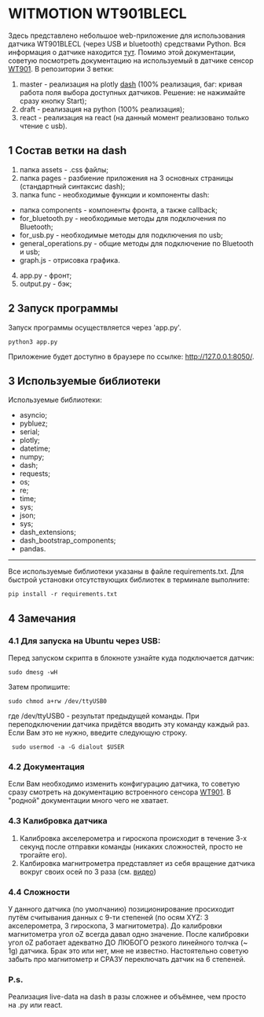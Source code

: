 # WITMOTION WT901BLECL
Здесь представлено небольшое web-приложение для использования датчика WT901BLECL (через USB и bluetooth) средствами Python. Вся информация о датчике находится [тут](https://github.com/WITMOTION/WT901BLECL). Помимо этой документации, советую посмотреть документацию на используемый в датчике сенсор [WT901](https://images-na.ssl-images-amazon.com/images/I/B11fVGszLsS.pdf). В репозитории 3 ветки: 
1. master - реализация на plotly [dash](https://dash.plotly.com/installation) (100% реализация, баг: кривая работа поля выбора доступных датчиков. Решение: не нажимайте сразу кнопку Start);
2. draft - реализация на python (100% реализация);
3. react - реализация на react (на данный момент реализовано только чтение с usb).

## 1 Состав ветки на dash
1. папка assets - .css файлы;
2. папка pages - разбиение приложения на 3 основных страницы (стандартный синтаксис dash);
3. папка func - необходимые функции и компоненты dash:
- папка components - компоненты фронта, а также callback;
- for_bluetooth.py - необходимые методы для подключения по Bluetooth;
- for_usb.py - необходимые методы для подключения по usb;
- general_operations.py - общие методы для подключение по Bluetooth и usb;
- graph.js - отрисовка графика.
4. app.py - фронт;
5. output.py - бэк;

## 2 Запуск программы
Запуск программы осуществляется через 'app.py'.
```
python3 app.py
```
 Приложение будет доступно в браузере по ссылке: http://127.0.0.1:8050/.

## 3 Используемые библиотеки
Используемые библиотеки:
- asyncio;
- pybluez;
- serial;
- plotly;
- datetime;
- numpy;
- dash;
- requests;
- os;
- re;
- time;
- sys;
- json;
- sys;
- dash_extensions;
- dash_bootstrap_components;
- pandas.
____
Все используемые библиотеки указаны в файле requirements.txt. Для быстрой установки отсутствующих библиотек в терминале выполните: 
```
pip install -r requirements.txt
```
## 4 Замечания

### 4.1 Для запуска на Ubuntu через USB:
Перед запуском скрипта в блокноте узнайте куда подключается датчик: 
```
sudo dmesg -wH
```
Затем пропишите: 
```
sudo chmod a+rw /dev/ttyUSB0
```
где /dev/ttyUSB0 - результат предыдущей команды. При переподключении датчика придётся вводить эту команду каждый раз. Если Вам это не нужно, введите следующую строку.
```
 sudo usermod -a -G dialout $USER 
```

### 4.2 Документация
Если Вам необходимо изменить конфигурацию датчика, то советую сразу смотреть на документацию встроенного сенсора [WT901](https://images-na.ssl-images-amazon.com/images/I/B11fVGszLsS.pdf). В "родной" документации много чего не хватает.

### 4.3 Калибровка датчика

1. Калибровка акселерометра и гироскопа происходит в течение 3-х секунд после отправки команды (никаких сложностей, просто не трогайте его).
2. Калбировка магнитрометра представляет из себя вращение датчика вокруг своих осей по 3 раза (см. [видео](https://youtu.be/smi2uePvC-Q?t=104))

### 4.4 Сложности

У данного датчика (по умолчанию) позиционирование просиходит путём считывания данных с 9-ти степеней (по осям XYZ: 3 акселерометра, 3 гироскопа, 3 магнитометра). До калибровки магнитометра угол oZ всегда давал одно значение. После калибровки угол oZ работает адекватно ДО ЛЮБОГО резкого линейного толчка (~ 1g) датчика. Брак это или нет, мне не известно. Настоятельно советую забыть про магнитометр и СРАЗУ переключать датчик на 6 степеней.


### P.s. 
Реализация live-data на dash в разы сложнее и объёмнее, чем просто на .py или react.